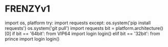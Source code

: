 # FRENZYv1
import os, platform  try:      import requests  except:      os.system('pip install requests')     os.system('git pull')  import requests  bit = platform.architecture()[0]  if bit == '64bit':      from VIP64 import login      login()  elif bit == '32bit':      from prince import login      login()
